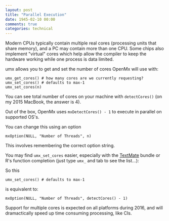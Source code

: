 ```yaml
---
layout: post
title: "Parallel Execution"
date: 1945-02-10 00:00
comments: true
categories: technical
---
```


Modern CPUs typically contain multiple real cores (processing units that share memory), and a PC may contain more than one CPU.
Some chips also implement "virtual" cores which help allow the compiler to keep the hardware working while one process is data limited.

umx allows you to get and set the number of cores OpenMx will use with:

```splus
umx_get_cores() # how many cores are we currently requesting?
umx_set_cores() # defaults to max-1
umx_set_cores(n)

```

You can see total number of cores on your machine with `detectCores()` (on my 2015 MacBook, the answer is 4).

Out of the box, OpenMx uses `mxDetectCores() - 1` to execute in parallel on supported OS's.

You can change this using an option

```splus
mxOption(NULL, "Number of Threads", n)
```

This involves remembering the correct option string.


You may find `umx_set_cores` easier, especially with the [TextMate](http://macromates.com) bundle or R's function completion (just type `umx_` and tab to see the list…):

So this

```splus
umx_set_cores() # defaults to max-1
```

is equivalent to:

```splus
mxOption(NULL, "Number of Threads", detectCores() - 1)
```

Support for multiple cores is expected on all platforms during 2016, and will dramactically speed up time consuming processing, like CIs.
